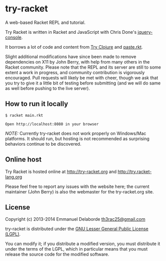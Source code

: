 try-racket
==========

A web-based Racket REPL and tutorial.

Try Racket is written in Racket and JavaScript with Chris Done's [jquery-console](https://github.com/chrisdone/jquery-console).
   
   It borrows a lot of code and content from [Try Clojure](http://www.tryclj.com/) and [paste.rkt](https://github.com/samth/paste.rkt).

Slight additional modifications have since been made to remove dependencies on X11 by John Berry, with help from many others in the Racket community. Please note that the REPL and its server are still to some extent a work in progress, and community contribution is vigorously encouraged. Pull requests will likely be met with cheer, though we ask that you try to give it a little bit of testing before submitting (and we will do same as well before pushing to the live server).

## How to run it locally
    
    $ racket main.rkt
    
	Open http://localhost:8080 in your browser
	
*NOTE:* Currently try-racket does not work properly on Windows/Mac platforms. It should run, but hosting is not recommended as surprising behaviors continue to be discovered. 

## Online host

Try Racket is hosted online at http://try-racket.org and http://try.racket-lang.org

Please feel free to report any issues with the website here; the current maintainer (John Berry) is also the webmaster for the try-racket.org site.

## License

Copyright (c) 2013-2014 Emmanuel Delaborde <th3rac25@gmail.com>

try-racket is distributed under the [GNU Lesser General Public License
(LGPL)](http://www.gnu.org/licenses/lgpl-3.0.html).

You can modify it; if you distribute a modified version, you must
distribute it under the terms of the LGPL, which in particular means
that you must release the source code for the modified software.
